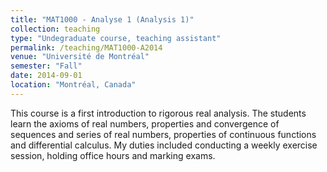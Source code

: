 ```yaml
---
title: "MAT1000 - Analyse 1 (Analysis 1)"
collection: teaching
type: "Undegraduate course, teaching assistant"
permalink: /teaching/MAT1000-A2014
venue: "Université de Montréal"
semester: "Fall"
date: 2014-09-01
location: "Montréal, Canada"
---
```


This course is a first introduction to rigorous real analysis. The students learn the axioms of real numbers, properties and convergence of sequences and series of real numbers, properties of continuous functions and differential calculus. My duties included conducting a weekly exercise session, holding office hours and marking exams.

